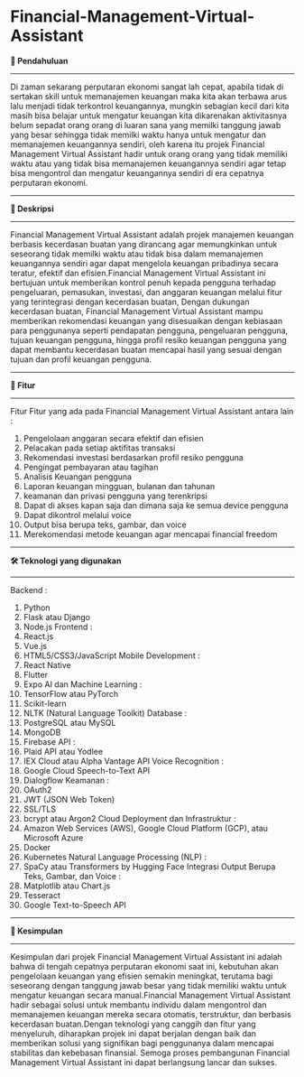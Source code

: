 # Financial-Management-Virtual-Assistant
**📄 Pendahuluan**

_____________________________________________________________________________________________________________________________________________________________________________________________________________________
Di zaman sekarang perputaran ekonomi sangat lah cepat, apabila tidak di sertakan skill untuk memanajemen keuangan maka kita akan terbawa arus lalu menjadi tidak terkontrol keuangannya, mungkin sebagian kecil dari kita masih bisa belajar untuk mengatur keuangan kita dikarenakan aktivitasnya belum sepadat orang orang di luaran sana yang memilki tanggung jawab yang besar sehingga tidak memilki waktu hanya untuk mengatur dan memanajemen keuangannya sendiri, oleh karena itu projek Financial Management Virtual Assistant hadir untuk orang orang yang tidak memiliki waktu atau yang tidak bisa memanajemen keuangannya sendiri agar tetap bisa mengontrol dan mengatur keuangannya sendiri di era cepatnya perputaran ekonomi.


_____________________________________________________________________________________________________________________________________________________________________________________________________________________  
**📄 Deskripsi**

_____________________________________________________________________________________________________________________________________________________________________________________________________________________
Financial Management Virtual Assistant adalah projek manajemen keuangan berbasis kecerdasan buatan yang dirancang agar memungkinkan untuk seseorang tidak memilki waktu atau tidak bisa dalam memanajemen keuangannya sendiri agar dapat mengelola keuangan pribadinya secara teratur, efektif dan efisien.Financial Management Virtual Assistant ini bertujuan untuk memberikan kontrol penuh kepada pengguna terhadap pengeluaran, pemasukan, investasi, dan anggaran keuangan melalui fitur yang terintegrasi dengan kecerdasan buatan, Dengan dukungan kecerdasan buatan, Financial Management Virtual Assistant mampu memberikan rekomendasi keuangan yang disesuaikan dengan kebiasaan para penggunanya seperti pendapatan pengguna, pengeluaran pengguna, tujuan keuangan pengguna, hingga profil resiko keuangan pengguna yang dapat membantu kecerdasan buatan mencapai hasil yang sesuai dengan tujuan dan profil keuangan pengguna.


_____________________________________________________________________________________________________________________________________________________________________________________________________________________
**🎯 Fitur**

_____________________________________________________________________________________________________________________________________________________________________________________________________________________
Fitur Fitur yang ada pada Financial Management Virtual Assistant antara lain :
1. Pengelolaan anggaran secara efektif dan efisien
2. Pelacakan pada setiap aktifitas transaksi
3. Rekomendasi investasi berdasarkan profil resiko pengguna
4. Pengingat pembayaran atau tagihan
5. Analisis Keuangan pengguna
6. Laporan keuangan mingguan, bulanan dan tahunan
7. keamanan dan privasi pengguna yang terenkripsi
8. Dapat di akses kapan saja dan dimana saja ke semua device pengguna
9. Dapat dikontrol melalui voice
10. Output bisa berupa teks, gambar, dan voice
11. Merekomendasi metode keuangan agar mencapai financial freedom


_____________________________________________________________________________________________________________________________________________________________________________________________________________________
**🛠 Teknologi yang digunakan**

_____________________________________________________________________________________________________________________________________________________________________________________________________________________
Backend :
  1. Python
  2. Flask atau Django
  3. Node.js
Frontend :
  4. React.js
  5. Vue.js
  6. HTML5/CSS3/JavaScript
Mobile Development :
  7. React Native
  8. Flutter
  9. Expo
AI dan Machine Learning :
  10. TensorFlow atau PyTorch
  11. Scikit-learn
  12. NLTK (Natural Language Toolkit)
Database :
  13. PostgreSQL atau MySQL
  14. MongoDB
  15. Firebase
API :
  16. Plaid API atau Yodlee
  17. IEX Cloud atau Alpha Vantage API
Voice Recognition :
  18. Google Cloud Speech-to-Text API
  19. Dialogflow
Keamanan :
  20. OAuth2
  21. JWT (JSON Web Token)
  22. SSL/TLS
  23. bcrypt atau Argon2
Cloud Deployment dan Infrastruktur :
  24. Amazon Web Services (AWS), Google Cloud Platform (GCP), atau Microsoft Azure
  25. Docker
  26. Kubernetes
Natural Language Processing (NLP) :
  27. SpaCy atau Transformers by Hugging Face
Integrasi Output Berupa Teks, Gambar, dan Voice :
  28. Matplotlib atau Chart.js
  29. Tesseract
  30. Google Text-to-Speech API


_____________________________________________________________________________________________________________________________________________________________________________________________________________________
**📄 Kesimpulan**

_____________________________________________________________________________________________________________________________________________________________________________________________________________________
Kesimpulan dari projek Financial Management Virtual Assistant ini adalah bahwa di tengah cepatnya perputaran ekonomi saat ini, kebutuhan akan pengelolaan keuangan yang efisien semakin meningkat, terutama bagi seseorang dengan tanggung jawab besar yang tidak memiliki waktu untuk mengatur keuangan secara manual.Financial Management Virtual Assistant hadir sebagai solusi untuk membantu individu dalam mengontrol dan memanajemen keuangan mereka secara otomatis, terstruktur, dan berbasis kecerdasan buatan.Dengan teknologi yang canggih dan fitur yang menyeluruh, diharapkan projek ini dapat berjalan dengan baik dan memberikan solusi yang signifikan bagi penggunanya dalam mencapai stabilitas dan kebebasan finansial. Semoga proses pembangunan Financial Management Virtual Assistant ini dapat berlangsung lancar dan sukses.
